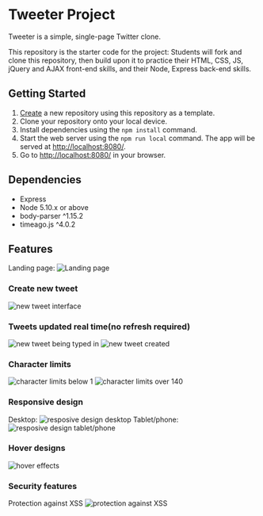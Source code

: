 # Tweeter Project

Tweeter is a simple, single-page Twitter clone.

This repository is the starter code for the project: Students will fork and clone this repository, then build upon it to practice their HTML, CSS, JS, jQuery and AJAX front-end skills, and their Node, Express back-end skills.

## Getting Started

1. [Create](https://docs.github.com/en/repositories/creating-and-managing-repositories/creating-a-repository-from-a-template) a new repository using this repository as a template.
2. Clone your repository onto your local device.
3. Install dependencies using the `npm install` command.
3. Start the web server using the `npm run local` command. The app will be served at <http://localhost:8080/>.
4. Go to <http://localhost:8080/> in your browser.

## Dependencies

- Express
- Node 5.10.x or above
- body-parser ^1.15.2
- timeago.js ^4.0.2

## Features
Landing page:
![Landing page](/public/images/1.PNG)

### Create new tweet
![new tweet interface](/public/images/2.PNG)

### Tweets updated real time(no refresh required)
![new tweet being typed in](/public/images/2.PNG)
![new tweet created](/public/images/3.PNG)

### Character limits
![character limits below 1](/public/images/7.PNG)
![character limits over 140](/public/images/8.PNG)

### Responsive design
Desktop:
![resposive design desktop](/public/images/1.PNG)
Tablet/phone:
![resposive design tablet/phone](/public/images/4.PNG)

### Hover designs
![hover effects](/public/images/6.PNG)

### Security features
Protection against XSS
![protection against XSS](/public/images/9.PNG)